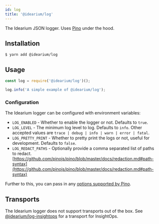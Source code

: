 ```yaml
---
id: log
title: '@idearium/log'
---
```


The Idearium JSON logger. Uses [Pino](https://getpino.io/) under the hood.

## Installation

```shell
$ yarn add @idearium/log
```

## Usage

```JavaScript
const log = require('@idearium/log')();

log.info('A simple example of @idearium/log');

```

### Configuration

The Idearium logger can be configured with environment variables:

-   `LOG_ENABLED` - Whether to enable the logger or not. Defaults to `true`.
-   `LOG_LEVEL` - The minimum log level to log. Defaults to `info`. Other accepted values are `trace | debug | info | warn | error | fatal`.
-   `LOG_PRETTY_PRINT` - Whether to pretty print the logs or not, useful for development. Defaults to `false`.
-   `LOG_REDACT_PATHS` - Optionally provide a comma separated list of paths to redact. [https://github.com/pinojs/pino/blob/master/docs/redaction.md#path-syntax](https://github.com/pinojs/pino/blob/master/docs/redaction.md#path-syntax)

Further to this, you can pass in any [options supported by Pino](https://getpino.io/#/docs/api?id=options).

## Transports

The Idearium logger does not support transports out of the box. See [@idearium/log-insightops](https://idearium.github.io/idearium-lib/docs/log) for a transport for InsightOps.
